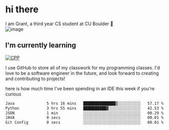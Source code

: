 
# hi there

I am Grant, a third year CS student at CU Boulder 👋  
![image](https://assets-sports.thescore.com/football/team/164/logo.png)

## I'm currently learning
[![CPP](https://skillicons.dev/icons?i=java,cpp,ts)](https://skillicons.dev)

I use GitHub to store all of my classwork for my programming classes.
I'd love to be a software engineer in the future, and look forward to creating and contributing to projects!

here is how much time I've been spending in an IDE this week if you're curious
<!--START_SECTION:waka-->

```txt
Java              5 hrs 16 mins   ██████████████▒░░░░░░░░░░   57.17 %
Python            3 hrs 55 mins   ██████████▓░░░░░░░░░░░░░░   42.53 %
JSON              1 min           ░░░░░░░░░░░░░░░░░░░░░░░░░   00.29 %
JAVA              0 secs          ░░░░░░░░░░░░░░░░░░░░░░░░░   00.01 %
Git Config        0 secs          ░░░░░░░░░░░░░░░░░░░░░░░░░   00.01 %
```

<!--END_SECTION:waka-->

<!---
gnestr/gnestr is a ✨ special ✨ repository because its `README.md` (this file) appears on your GitHub profile.
You can click the Preview link to take a look at your changes.
--->
